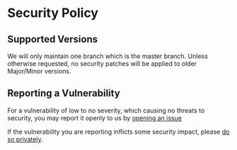 # Security Policy

## Supported Versions

We will only maintain one branch which is the master branch. Unless otherwise requested, no security patches will be applied to older Major/Minor versions. 

## Reporting a Vulnerability

For a vulnerability of low to no severity, which causing no threats to security, you may report it openly to us by [opening an issue](https://github.com/nukilabs/utls/issues/new)

If the vulnerability you are reporting inflicts some security impact, please [do so privately](https://github.com/nukilabs/utls/security/advisories/new).
